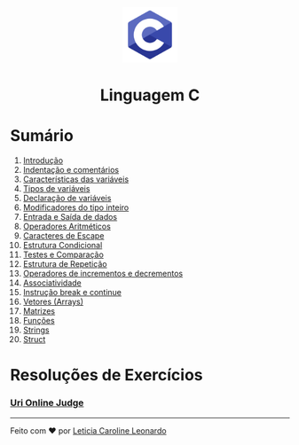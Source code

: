 <p align="center">
  <img src="img/logo-c.PNG" width="100px" height="100px">
<p>

<center><h1>Linguagem C</h1></center>

# Sumário

1. [Introdução](https://github.com/levxyca/studynotes/blob/master/Linguagens%20de%20Programa%C3%A7%C3%A3o/C.md#c)
2. [Indentação e comentários](https://github.com/levxyca/studynotes/blob/master/Linguagens%20de%20Programa%C3%A7%C3%A3o/C.md#indenta%C3%A7%C3%A3o-e-coment%C3%A1rios)
3. [Características das variáveis](https://github.com/levxyca/studynotes/blob/master/Linguagens%20de%20Programa%C3%A7%C3%A3o/C.md#caracter%C3%ADsticas-das-vari%C3%A1veis)
4. [Tipos de variáveis](https://github.com/levxyca/studynotes/blob/master/Linguagens%20de%20Programa%C3%A7%C3%A3o/C.md#tipos-de-vari%C3%A1veis)
5. [Declaração de variáveis](https://github.com/levxyca/studynotes/blob/master/Linguagens%20de%20Programa%C3%A7%C3%A3o/C.md#declara%C3%A7%C3%A3o-de-vari%C3%A1veis)
6. [Modificadores do tipo inteiro](https://github.com/levxyca/studynotes/blob/master/Linguagens%20de%20Programa%C3%A7%C3%A3o/C.md#modificadores-do-tipo-inteiro)
7. [Entrada e Saída de dados](https://github.com/levxyca/studynotes/blob/master/Linguagens%20de%20Programa%C3%A7%C3%A3o/C.md#entrada-e-sa%C3%ADda-de-dados)
8. [Operadores Aritméticos](https://github.com/levxyca/studynotes/blob/master/Linguagens%20de%20Programa%C3%A7%C3%A3o/C.md#operadores-aritm%C3%A9ticos)
9. [Caracteres de Escape](https://github.com/levxyca/studynotes/blob/master/Linguagens%20de%20Programa%C3%A7%C3%A3o/C.md#caracteres-de-escape)
10. [Estrutura Condicional](https://github.com/levxyca/studynotes/blob/master/Linguagens%20de%20Programa%C3%A7%C3%A3o/C.md#estrutura-condicional-em-c)
11. [Testes e Comparação](https://github.com/levxyca/studynotes/blob/master/Linguagens%20de%20Programa%C3%A7%C3%A3o/C.md#testes-e-compara%C3%A7%C3%A3o)
12. [Estrutura de Repetição](https://github.com/levxyca/studynotes/blob/master/Linguagens%20de%20Programa%C3%A7%C3%A3o/C.md#estrutura-de-repeti%C3%A7%C3%A3o-em-c)
13. [Operadores de incrementos e decrementos](https://github.com/levxyca/studynotes/blob/master/Linguagens%20de%20Programa%C3%A7%C3%A3o/C.md#operadores-de-incrementos-e-decremento)
14. [Associatividade](https://github.com/levxyca/studynotes/blob/master/Linguagens%20de%20Programa%C3%A7%C3%A3o/C.md#associatividade-em-c)
15. [Instrução break e continue](https://github.com/levxyca/studynotes/blob/master/Linguagens%20de%20Programa%C3%A7%C3%A3o/C.md#instru%C3%A7%C3%A3o-break-e-continue)
16. [Vetores (Arrays)](https://github.com/levxyca/studynotes/blob/master/Linguagens%20de%20Programa%C3%A7%C3%A3o/C.md#vetores-arrays)
17. [Matrizes](https://github.com/levxyca/studynotes/blob/master/Linguagens%20de%20Programa%C3%A7%C3%A3o/C.md#matrizes-vetores-multidimensionais)
18. [Funções](https://github.com/levxyca/studynotes/blob/master/Linguagens%20de%20Programa%C3%A7%C3%A3o/C.md#fun%C3%A7%C3%B5es-em-c)
19. [Strings](https://github.com/levxyca/studynotes/blob/master/Linguagens%20de%20Programa%C3%A7%C3%A3o/C.md#strings)
20. [Struct](https://github.com/levxyca/studynotes/blob/master/Linguagens%20de%20Programa%C3%A7%C3%A3o/C.md#struct)

# Resoluções de Exercícios

### [Uri Online Judge]()
-------------------------------------------------------
Feito com :hearts: por [Leticia Caroline Leonardo](https://github.com/levxyca)